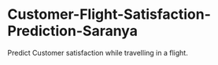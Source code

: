 # Customer-Flight-Satisfaction-Prediction-Saranya
Predict Customer satisfaction while travelling in a flight.
